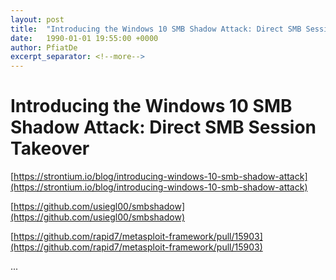 ```yaml
---
layout: post
title:  "Introducing the Windows 10 SMB Shadow Attack: Direct SMB Session Takeover"
date:   1990-01-01 19:55:00 +0000
author: PfiatDe
excerpt_separator: <!--more-->
---
```


# Introducing the Windows 10 SMB Shadow Attack: Direct SMB Session Takeover

[https://strontium.io/blog/introducing-windows-10-smb-shadow-attack](https://strontium.io/blog/introducing-windows-10-smb-shadow-attack)

[https://github.com/usiegl00/smbshadow](https://github.com/usiegl00/smbshadow)

[https://github.com/rapid7/metasploit-framework/pull/15903](https://github.com/rapid7/metasploit-framework/pull/15903)

...
<!--more-->

